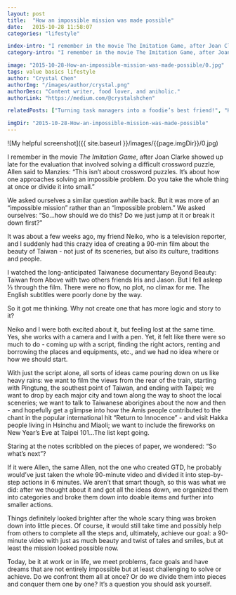 ```yaml
---
layout: post
title:  "How an impossible mission was made possible"
date:   2015-10-28 11:58:07
categories: "lifestyle"

index-intro: "I remember in the movie The Imitation Game, after Joan Clarke showed up late for the evaluation that involved solving a difficult crossword puzzle, Allen said to Manzies: “This isn’t about crossword puzzles. It’s about how one approaches solving an impossible problem. Do you take the whole thing at once or divide it into small."
category-intro: "I remember in the movie The Imitation Game, after Joan Clarke showed up late for the evaluation that involved solving a difficult crossword puzzle..."

image: "2015-10-28-How-an-impossible-mission-was-made-possible/0.jpg"
tags: value basics lifestyle
author: "Crystal Chen"
authorImg: "/images/author/crystal.png"
authorDesc: "Content writer, food lover, and aniholic."
authorLink: "https://medium.com/@crystalshchen"

relatedPosts: ["Turning task managers into a foodie’s best friend!", "How a good task management tool can help make your life a lot easier!"]

imgDir: "2015-10-28-How-an-impossible-mission-was-made-possible"
---
```



![My helpful screenshot]({{ site.baseurl }}/images/{{page.imgDir}}/0.jpg)

I remember in the movie *The Imitation Game*, after Joan Clarke showed up late for the evaluation that involved solving a difficult crossword puzzle, Allen said to Manzies: “This isn’t about crossword puzzles. It’s about how one approaches solving an impossible problem. Do you take the whole thing at once or divide it into small.”

We asked ourselves a similar question awhile back. But it was more of an “impossible mission” rather than an “impossible problem.” We asked ourselves: “So...how should we do this? Do we just jump at it or break it down first?”

It was about a few weeks ago, my friend Neiko, who is a television reporter, and I suddenly had this crazy idea of creating a 90-min film about the beauty of Taiwan - not just of its sceneries, but also its culture, traditions and people.

I watched the long-anticipated Taiwanese documentary Beyond Beauty: Taiwan from Above with two others friends Iris and Jason. But I fell asleep ⅓ through the film. There were no flow, no plot, no climax for me. The English subtitles were poorly done by the way.

So it got me thinking. Why not create one that has more logic and story to it?

Neiko and I were both excited about it, but feeling lost at the same time. Yes, she works with a camera and I with a pen. Yet, it felt like there were so much to do - coming up with a script, finding the right actors, renting and borrowing the places and equipments, etc., and we had no idea where or how we should start.

With just the script alone, all sorts of ideas came pouring down on us like heavy rains: we want to film the views from the rear of the train, starting with Pingtung, the southest point of Taiwan, and ending with Taipei; we want to drop by each major city and town along the way to shoot the local sceneries; we want to talk to Taiwanese aborigines about the now and then - and hopefully get a glimpse into how the Amis people contributed to the chant in the popular international hit “Return to Innocence” - and visit Hakka people living in Hsinchu and Miaoli; we want to include the fireworks on New Year’s Eve at Taipei 101...The list kept going.

Staring at the notes scribbled on the pieces of paper, we wondered: “So what’s next”?

If it were Allen, the same Allen, not the one who created GTD, he probably would’ve just taken the whole 90-minute video and divided it into step-by-step actions in 6 minutes. We aren’t that smart though, so this was what we did: after we thought about it and got all the ideas down, we organized them into categories and broke them down into doable items and further into smaller actions.

Things definitely looked brighter after the whole scary thing was broken down into little pieces. Of course, it would still take time and possibly help from others to complete all the steps and, ultimately, achieve our goal: a 90-minute video with just as much beauty and twist of tales and smiles, but at least the mission looked possible now.

Today, be it at work or in life, we meet problems, face goals and have dreams that are not entirely impossible but at least challenging to solve or achieve. Do we confront them all at once? Or do we divide them into pieces and conquer them one by one? It’s a question you should ask yourself.


[jekyll]:      http://jekyllrb.com
[jekyll-gh]:   https://github.com/jekyll/jekyll
[jekyll-help]: https://github.com/jekyll/jekyll-help
